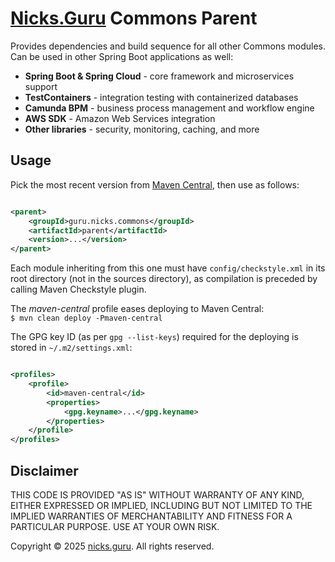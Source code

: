 # [Nicks.Guru](https://nicks.guru) Commons Parent

Provides dependencies and build sequence for all other Commons modules. Can be used in other Spring Boot applications
as well:

- **Spring Boot & Spring Cloud** - core framework and microservices support
- **TestContainers** - integration testing with containerized databases
- **Camunda BPM** - business process management and workflow engine
- **AWS SDK** - Amazon Web Services integration
- **Other libraries** - security, monitoring, caching, and more

## Usage

Pick the most recent version from
[Maven Central](https://central.sonatype.com/namespace/guru.nicks.commons), then use as follows:

```xml

<parent>
    <groupId>guru.nicks.commons</groupId>
    <artifactId>parent</artifactId>
    <version>...</version>
</parent>
```

Each module inheriting from this one must have `config/checkstyle.xml` in its root directory (not in the sources
directory), as compilation is preceded by calling Maven Checkstyle plugin.

The _maven-central_ profile eases deploying to Maven Central:\
`$ mvn clean deploy -Pmaven-central`

The GPG key ID (as per `gpg --list-keys`) required for the deploying is stored in `~/.m2/settings.xml`:

```xml

<profiles>
    <profile>
        <id>maven-central</id>
        <properties>
            <gpg.keyname>...</gpg.keyname>
        </properties>
    </profile>
</profiles>     
```

## Disclaimer

THIS CODE IS PROVIDED "AS IS" WITHOUT WARRANTY OF ANY KIND, EITHER EXPRESSED OR IMPLIED, INCLUDING BUT NOT LIMITED
TO THE IMPLIED WARRANTIES OF MERCHANTABILITY AND FITNESS FOR A PARTICULAR PURPOSE. USE AT YOUR OWN RISK.

Copyright © 2025 [nicks.guru](https://nicks.guru). All rights reserved.
